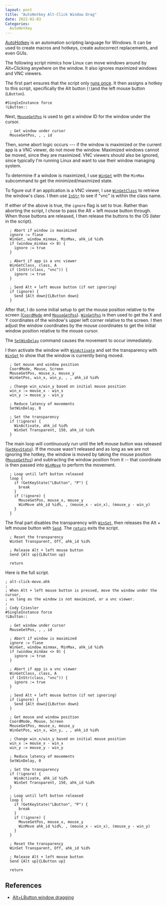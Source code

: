 ```yaml
---
layout: post
title: "AutoHotkey Alt-Click Window Drag"
date: 2022-02-03
Categories:
  AutoHotkey
---
```


[AutoHotkey](https://www.autohotkey.com/) is an automation scripting language for Windows. It can be used to create macros and hotkeys, create autocorrect replacements, and even GUIs.

The following script mimics how Linux can move windows around by Alt+Clicking anywhere on the window. It also ignores maximized windows and VNC viewers.

The first part ensures that the script only [runs once](https://www.autohotkey.com/docs/commands/_SingleInstance.htm). It then assigns a hotkey to this script, specifically the Alt button (`!`)and the left mouse button (`LButton`).

```AutoHotkey
#SingleInstance force
!LButton::
```

Next, [`MouseGetPos`](https://www.autohotkey.com/docs/commands/MouseGetPos.htm) is used to get a window ID for the window under the cursor.

```AutoHotkey
  ; Get window under cursor
  MouseGetPos, , , id
```

Then, some abort logic occurs --- if the window is maximized or the current app is a VNC viewer, do not move the window. Maximized windows cannot be moved, since they are maximized. VNC viewers should also be ignored, since typically I'm running Linux and want to use their window managing system.

To determine if a window is maximized, I use [`WinGet`](https://www.autohotkey.com/docs/commands/WinGet.htm) with the `MinMax` subcommand to get the minimized/maximized state.

To figure out if an application is a VNC viewer, I use [`WinGetClass`](https://www.autohotkey.com/docs/commands/WinGetClass.htm) to retrieve the window's class. I then use [`InStr`](https://www.autohotkey.com/docs/commands/InStr.htm) to see if "vnc" is within the class name.

If either of the above is true, the `ignore` flag is set to true. Rather than aborting the script, I chose to pass the Alt + left mouse button through. When those buttons are released, I then release the buttons to the OS (later in the script).

```AutoHotkey
  ; Abort if window is maximized
  ignore := flase
  WinGet, window_minmax, MinMax, ahk_id %id%
  if (window_minmax <> 0) {
    ignore := true
  }

  ; Abort if app is a vnc viewer
  WinGetClass, class, A
  if (InStr(class, "vnc")) {
    ignore := true
  }

  ; Send Alt + left mouse button (if not ignoring)
  if (ignore) {
    Send {Alt down}{LButton down}
  }
```

After that, I do some initial setup to get the mouse position relative to the screen ([`CoordMode`](https://www.autohotkey.com/docs/commands/CoordMode.htm) and [`MouseGetPos`](https://www.autohotkey.com/docs/commands/MouseGetPos.htm)). [`WinGetPos`](https://www.autohotkey.com/docs/commands/WinGetPos.htm) is then used to get the X and Y coordinates of the window's upper left corner relative to the screen. I then adjust the window coordinates by the mouse coordinates to get the initial window position relative to the mouse cursor.

The [`SetWinDelay`](https://www.autohotkey.com/docs/commands/SetWinDelay.htm) command causes the movement to occur immediately.

I then activate the window with [`WinActivate`](https://www.autohotkey.com/docs/commands/WinActivate.htm) and set the transparency with [`WinSet`](https://www.autohotkey.com/docs/commands/WinSet.htm) to show that the window is currently being moved.

```AutoHotkey
  ; Get mouse and window position
  CoordMode, Mouse, Screen
  MouseGetPos, mouse_x, mouse_y
  WinGetPos, win_x, win_y, , , ahk_id %id%

  ; Change win_x/win_y based on initial mouse position
  win_x := mouse_x - win_x
  win_y := mouse_y - win_y

  ; Reduce latency of movements
  SetWinDelay, 0

  ; Set the transparency
  if (!ignore) {
    WinActivate, ahk_id %id%
    WinSet Transparent, 150, ahk_id %id%
  }
```

The main loop will continuously run until the left mouse button was released ([`GetKeyState`](https://www.autohotkey.com/docs/commands/GetKeyState.htm)). If the mouse wasn't released and as long as we are not ignoring the hotkey, the window is moved by taking the mouse position ([`MouseGetPos`](https://www.autohotkey.com/docs/commands/MouseGetPos.htm)) and subtracting the window position from it -- that coordinate is then passed into [`WinMove`](https://www.autohotkey.com/docs/commands/WinMove.htm) to perform the movement.

```AutoHotkey
  ; Loop until left button released
  loop {
    if !GetKeyState("LButton", "P") {
      break
    }
    if (!ignore) {
      MouseGetPos, mouse_x, mouse_y
      WinMove ahk_id %id%, , (mouse_x - win_x), (mouse_y - win_y)
    }
  }
```

The final part disables the transparency with [`WinSet`](https://www.autohotkey.com/docs/commands/WinSet.htm), then releases the Alt + left mouse button with [`Send`](https://www.autohotkey.com/docs/commands/Send.htm). The [`return`](https://www.autohotkey.com/docs/commands/Return.htm) exits the script.

```AutoHotkey
  ; Reset the transparency
  WinSet Transparent, Off, ahk_id %id%

  ; Release Alt + left mouse button
  Send {Alt up}{LButton up}

  return
```

Here is the full script.

```AutoHotkey
; alt-click-move.ahk
;
; When Alt + left mouse button is pressed, move the window under the cursor,
; as long as the window is not maximized, or a vnc viewer.
;
; Cody Cziesler
#SingleInstance force
!LButton::

  ; Get window under cursor
  MouseGetPos, , , id

  ; Abort if window is maximized
  ignore := flase
  WinGet, window_minmax, MinMax, ahk_id %id%
  if (window_minmax <> 0) {
    ignore := true
  }

  ; Abort if app is a vnc viewer
  WinGetClass, class, A
  if (InStr(class, "vnc")) {
    ignore := true
  }

  ; Send Alt + left mouse button (if not ignoring)
  if (ignore) {
    Send {Alt down}{LButton down}
  }

  ; Get mouse and window position
  CoordMode, Mouse, Screen
  MouseGetPos, mouse_x, mouse_y
  WinGetPos, win_x, win_y, , , ahk_id %id%

  ; Change win_x/win_y based on initial mouse position
  win_x := mouse_x - win_x
  win_y := mouse_y - win_y

  ; Reduce latency of movements
  SetWinDelay, 0

  ; Set the transparency
  if (!ignore) {
    WinActivate, ahk_id %id%
    WinSet Transparent, 150, ahk_id %id%
  }

  ; Loop until left button released
  loop {
    if !GetKeyState("LButton", "P") {
      break
    }
    if (!ignore) {
      MouseGetPos, mouse_x, mouse_y
      WinMove ahk_id %id%, , (mouse_x - win_x), (mouse_y - win_y)
    }
  }

  ; Reset the transparency
  WinSet Transparent, Off, ahk_id %id%

  ; Release Alt + left mouse button
  Send {Alt up}{LButton up}

  return
```

## References

* [Alt+LButton window dragging](https://www.autohotkey.com/board/topic/25106-altlbutton-window-dragging/)
